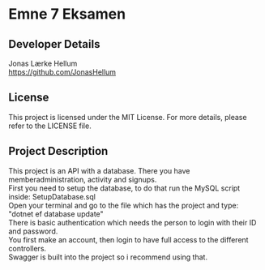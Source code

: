 # Emne 7 Eksamen

## Developer Details
Jonas Lærke Hellum<br/>
https://github.com/JonasHellum

## License
This project is licensed under the MIT License. For more details, please refer to the LICENSE file.

## Project Description
This project is an API with a database. There you have memberadministration, activity and signups.<br/>
First you need to setup the database, to do that run the MySQL script inside: SetupDatabase.sql <br/>
Open your terminal and go to the file which has the project and type: "dotnet ef database update" <br/>
There is basic authentication which needs the person to login with their ID and password. <br/>
You first make an account, then login to have full access to the different controllers.<br/>
Swagger is built into the project so i recommend using that.<br/>

